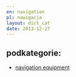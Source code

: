 ```yaml
---
en: navigation 
pl: nawigacja 
layout: dict_cat
date: 2013-12-27
---
```


podkategorie:
-------------
* [navigation equipment](/dict/n/navigation-equipment/)